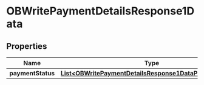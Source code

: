 
# OBWritePaymentDetailsResponse1Data

## Properties
Name | Type | Description | Notes
------------ | ------------- | ------------- | -------------
**paymentStatus** | [**List&lt;OBWritePaymentDetailsResponse1DataPaymentStatus&gt;**](OBWritePaymentDetailsResponse1DataPaymentStatus.md) |  |  [optional]




